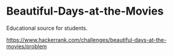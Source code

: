 # Beautiful-Days-at-the-Movies
Educational source for students.

https://www.hackerrank.com/challenges/beautiful-days-at-the-movies/problem
